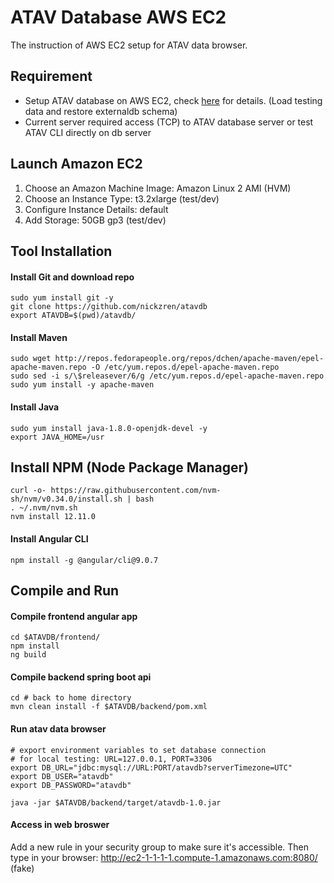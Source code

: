 # ATAV Database AWS EC2

The instruction of AWS EC2 setup for ATAV data browser.

## Requirement
* Setup ATAV database on AWS EC2, check [here](https://github.com/nickzren/atav-database/tree/main/ec2) for details. (Load testing data and restore externaldb schema)
* Current server required access (TCP) to ATAV database server or test ATAV CLI directly on db server

## Launch Amazon EC2

1. Choose an Amazon Machine Image: Amazon Linux 2 AMI (HVM)
2. Choose an Instance Type: t3.2xlarge (test/dev)
3. Configure Instance Details: default
4. Add Storage: 50GB gp3 (test/dev)

## Tool Installation

#### Install Git and download repo
```
sudo yum install git -y
git clone https://github.com/nickzren/atavdb
export ATAVDB=$(pwd)/atavdb/
```

#### Install Maven
```
sudo wget http://repos.fedorapeople.org/repos/dchen/apache-maven/epel-apache-maven.repo -O /etc/yum.repos.d/epel-apache-maven.repo
sudo sed -i s/\$releasever/6/g /etc/yum.repos.d/epel-apache-maven.repo
sudo yum install -y apache-maven
```

#### Install Java
```
sudo yum install java-1.8.0-openjdk-devel -y
export JAVA_HOME=/usr
```

## Install NPM (Node Package Manager)  
```
curl -o- https://raw.githubusercontent.com/nvm-sh/nvm/v0.34.0/install.sh | bash
. ~/.nvm/nvm.sh
nvm install 12.11.0
```

#### Install Angular CLI
```
npm install -g @angular/cli@9.0.7
```

## Compile and Run

#### Compile frontend angular app
```
cd $ATAVDB/frontend/
npm install
ng build
```

#### Compile backend spring boot api
```
cd # back to home directory
mvn clean install -f $ATAVDB/backend/pom.xml
```

#### Run atav data browser 
```
# export environment variables to set database connection
# for local testing: URL=127.0.0.1, PORT=3306
export DB_URL="jdbc:mysql://URL:PORT/atavdb?serverTimezone=UTC"
export DB_USER="atavdb"
export DB_PASSWORD="atavdb"

java -jar $ATAVDB/backend/target/atavdb-1.0.jar
```

#### Access in web broswer
Add a new rule in your security group to make sure it's accessible.
Then type in your browser:
http://ec2-1-1-1-1.compute-1.amazonaws.com:8080/ (fake)